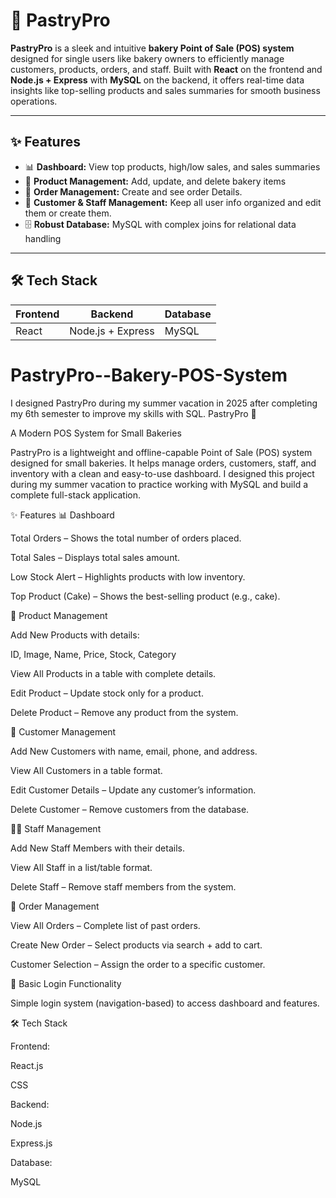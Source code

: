 # 🍰 PastryPro

**PastryPro** is a sleek and intuitive **bakery Point of Sale (POS) system** designed for single users like bakery owners to efficiently manage customers, products, orders, and staff. Built with **React** on the frontend and **Node.js + Express** with **MySQL** on the backend, it offers real-time data insights like top-selling products and sales summaries for smooth business operations.

---

## ✨ Features

- 📊 **Dashboard:** View top products, high/low sales, and sales summaries  
- 🍞 **Product Management:** Add, update, and delete bakery items  
- 🛒 **Order Management:** Create and see order Details.
- 👥 **Customer & Staff Management:** Keep all user info organized and edit them or create them.
- 🗄️ **Robust Database:** MySQL with complex joins for relational data handling  

---

## 🛠️ Tech Stack

| Frontend       | Backend             | Database  |
| -------------- | ------------------- | --------- |
| React          | Node.js + Express   | MySQL     |

# PastryPro--Bakery-POS-System
I designed PastryPro during my summer vacation in 2025 after completing my 6th semester to improve my skills with SQL.
PastryPro 🍰

A Modern POS System for Small Bakeries

PastryPro is a lightweight and offline-capable Point of Sale (POS) system designed for small bakeries. It helps manage orders, customers, staff, and inventory with a clean and easy-to-use dashboard. I designed this project during my summer vacation to practice working with MySQL and build a complete full-stack application.

✨ Features
📊 Dashboard

Total Orders – Shows the total number of orders placed.

Total Sales – Displays total sales amount.

Low Stock Alert – Highlights products with low inventory.

Top Product (Cake) – Shows the best-selling product (e.g., cake).

🛒 Product Management

Add New Products with details:

ID, Image, Name, Price, Stock, Category

View All Products in a table with complete details.

Edit Product – Update stock only for a product.

Delete Product – Remove any product from the system.

👥 Customer Management

Add New Customers with name, email, phone, and address.

View All Customers in a table format.

Edit Customer Details – Update any customer’s information.

Delete Customer – Remove customers from the database.

🧑‍🍳 Staff Management

Add New Staff Members with their details.

View All Staff in a list/table format.

Delete Staff – Remove staff members from the system.

📝 Order Management

View All Orders – Complete list of past orders.

Create New Order – Select products via search + add to cart.

Customer Selection – Assign the order to a specific customer.

🔐 Basic Login Functionality

Simple login system (navigation-based) to access dashboard and features.

🛠 Tech Stack

Frontend:

React.js

CSS

Backend:

Node.js

Express.js

Database:

MySQL
